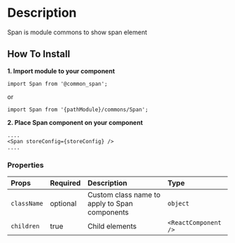 # Description

Span is module commons to show span element

## How To Install

**1. Import module to your component**
```node
import Span from '@common_span';
```

or

```node
import Span from '{pathModule}/commons/Span';
```

**2. Place Span component on your component**

```node
....
<Span storeConfig={storeConfig} />
....
```

### Properties
| Props       | Required | Description | Type |
| :---        | :---     | :---        |:---  |
| `className`       | optional    | Custom class name to apply to Span components | `object` |
| `children`       | true    | Child elements | `<ReactComponent />` |

